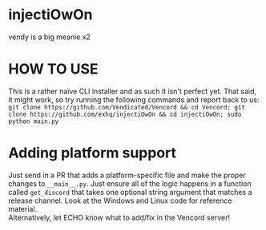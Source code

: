 # injectiOwOn  
vendy is a big meanie x2

# HOW TO USE
This is a rather naïve CLI installer and as such it isn't perfect yet.
That said, it might work, so try running the following commands and report back to us:  
`git clone https://github.com/Vendicated/Vencord && cd Vencord; git clone https://github.com/exhq/injectiOwOn && cd injectiOwOn; sudo python main.py`

# Adding platform support
Just send in a PR that adds a platform-specific file and make the proper changes
to `__main__.py`. Just ensure all of the logic happens in a function called `get_discord`
that takes one optional string argument that matches a release channel.
Look at the Windows and Linux code for reference material.  
Alternatively, let ECHO know what to add/fix in the Vencord server!
